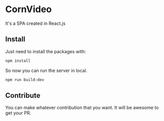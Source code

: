 # CornVideo

It's a SPA created in React.js

## Install

Just need to install the packages with:

``` bash
npm install
```

So now you can run the server in local.

``` bash
npm run build:dev
```

## Contribute

You can make whatever contribution that you want. It will be awesome to get your PR.